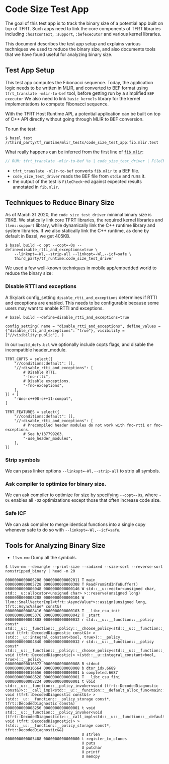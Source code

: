 # Code Size Test App

<!--* freshness: {
  owner: 'zhangqiaorjc'
  owner: 'chuanhao'
  reviewed: '2020-04-24'
} *-->

<!-- TOC -->

The goal of this test app is to track the binary size of a potential app built
on top of TFRT. Such apps need to link the core components of TFRT libraries
including `:hostcontext`, `:support`, `:befexecutor` and various kernel
libraries.

This document describes the test app setup and explains various techniques we
used to reduce the binary size, and also documents tools that we have found
useful for analyzing binary size.

## Test App Setup

This test app computes the Fibonacci sequence. Today, the application logic
needs to be written in MLIR, and converted to BEF format using `tfrt_translate
-mlir-to-bef` tool, before getting run by a simplified `BEF executor` We also
need to link `basic_kernels` library for the kernel implementations to compute
Fibonacci sequence.

With the TFRT Host Runtime API, a potential application can be built on top of
C++ API directly without going through MLIR to BEF conversion.

To run the test:

```shell
$ bazel test //third_party/tf_runtime/mlir_tests/code_size_test_app:fib.mlir.test
```

What really happens can be inferred from the first line of
[`fib.mlir`](https://cs.opensource.google/tensorflow/runtime/+/master:mlir_tests/code_size_test_app/fib.mlir):

```c++
// RUN: tfrt_translate -mlir-to-bef %s | code_size_test_driver | FileCheck %s
```

-   `tfrt_translate -mlir-to-bef` converts `fib.mlir` to a BEF file.
-   `code_size_test_driver` reads the BEF file from `stdin` and runs it.
-   the output of the test is `FileCheck`-ed against expected results annotated
    in `fib.mlir`.

## Techniques to Reduce Binary Size

As of March 31 2020, the `code_size_test_driver` minimal binary size is 78KB. We
statically link core TFRT libraries, the required kernel libraries and
`llvm::support` library, while dynamically link the C++ runtime library and
system libraries. If we also statically link the C++ runtime, as done by default
in Bazel, we get 405KB.

```shell
$ bazel build -c opt --copt=-Os --define=disable_rtti_and_exceptions=true \
    --linkopt=-Wl,--strip-all --linkopt=-Wl,--icf=safe \
    third_party/tf_runtime:code_size_test_driver
```

We used a few well-known techniques in mobile app/embedded world to reduce the
binary size:

### Disable RTTI and exceptions

A Skylark config_setting `disable_rtti_and_exceptions` determines if RTTI and
exceptions are enabled. This needs to be configurable because some users may
want to enable RTTI and exceptions.

```
# bazel build --define=disable_rtti_and_exceptions=true

config_setting( name = "disable_rtti_and_exceptions", define_values =
{"disable_rtti_and_exceptions": "true"}, visibility = ["//visibility:public"], )
```

In our `build_defs.bzl` we optionally include copts flags, and disable the
incompatible header_module.

```
TFRT_COPTS = select({
    "//conditions:default": [],
    "//:disable_rtti_and_exceptions": [
        # Disable RTTI.
        "-fno-rtti",
        # Disable exceptions.
        "-fno-exceptions",
    ],
}) + [
    "-Wno-c++98-c++11-compat",
]

TFRT_FEATURES = select({
    "//conditions:default": [],
    "//:disable_rtti_and_exceptions": [
        # Precompiled header modules do not work with fno-rtti or fno-exceptions.
        # See b/137799263.
        "-use_header_modules",
    ],
})
```

### Strip symbols

We can pass linker options `--linkopt=-Wl,--strip-all` to strip all symbols.

### Ask compiler to optimize for binary size.

We can ask compiler to optimize for size by specifying `--copt=-Os`, where `-Os`
enables all `-O2` optimizations except those that often increase code size.

### Safe ICF

We can ask compiler to merge identical functions into a single copy whenever
safe to do so with `--linkopt=-Wl,--icf=safe`.

## Tools for Analyzing Binary Size

*   `llvm-nm`: Dump all the symbols.

```shell
$ llvm-nm --demangle --print-size --radix=d --size-sort --reverse-sort nonstripped_binary | head -n 20

0000000000006208 0000000000002011 T main
0000000000005728 0000000000000308 T ReadFromStdInToBuffer()
0000000000006048 0000000000000146 W std::__u::vector<unsigned char, std::__u::allocator<unsigned char> >::reserve(unsigned long)
0000000000008288 0000000000000104 W llvm::SmallVectorImpl<tfrt::AsyncValue*>::assign(unsigned long, tfrt::AsyncValue* const&)
0000000000008416 0000000000000103 T __libc_csu_init
0000000000005376 0000000000000042 T _start
0000000000004808 0000000000000032 r std::__u::__function::__policy const* std::__u::__function::__policy::__choose_policy<std::__u::__function::__default_alloc_func<main::$_0, void (tfrt::DecodedDiagnostic const&)> >(std::__u::integral_constant<bool, true>)::__policy_
0000000000004840 0000000000000032 r std::__u::__function::__policy const* std::__u::__function::__policy::__choose_policy<std::__u::__function::__default_alloc_func<main::$_0, void (tfrt::DecodedDiagnostic)> >(std::__u::integral_constant<bool, true>)::__policy_
0000000000016672 0000000000000008 B stdout
0000000000016664 0000000000000008 b dtor_idx.6689
0000000000016656 0000000000000001 b completed.6687
0000000000008528 0000000000000001 T __libc_csu_fini
0000000000008224 0000000000000001 t void std::__u::__function::__policy_invoker<void (tfrt::DecodedDiagnostic const&)>::__call_impl<std::__u::__function::__default_alloc_func<main::$_0, void (tfrt::DecodedDiagnostic const&)> >(std::__u::__function::__policy_storage const*, tfrt::DecodedDiagnostic const&)
0000000000008256 0000000000000001 t void std::__u::__function::__policy_invoker<void (tfrt::DecodedDiagnostic)>::__call_impl<std::__u::__function::__default_alloc_func<main::$_0, void (tfrt::DecodedDiagnostic)> >(std::__u::__function::__policy_storage const*, tfrt::DecodedDiagnostic&&)
                                  U strlen
0000000000005488 0000000000000000 t register_tm_clones
                                  U puts
                                  U putchar
                                  U printf
                                  U memcpy
```

